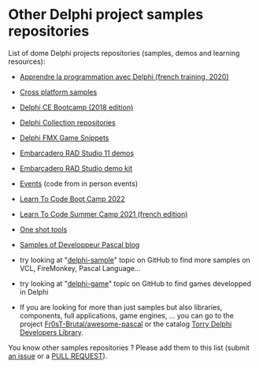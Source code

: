 # Other Delphi project samples repositories

List of dome Delphi projects repositories (samples, demos and learning resources):

* [Apprendre la programmation avec Delphi (french training, 2020)](https://github.com/DeveloppeurPascal/ApprendreLaProgrammationAvecDelphi)
* [Cross platform samples](https://github.com/FMXExpress/Cross-Platform-Samples)
* [Delphi CE Bootcamp (2018 edition)](https://github.com/Embarcadero/DelphiCEBootcamp)
* [Delphi Collection repositories](https://github.com/walwalwalides?tab=repositories&q=Delphi-Collection&type=&language=&sort=)
* [Delphi FMX Game Snippets](https://github.com/DeveloppeurPascal/DelphiFMXGameSnippets)
* [Embarcadero RAD Studio 11 demos](https://github.com/Embarcadero/RADStudio11Demos)
* [Embarcadero RAD Studio demo kit](https://github.com/Embarcadero/RADStudio-DemoKit)
* [Events](https://github.com/flrizzato/EVENTS) (code from in person events)
* [Learn To Code Boot Camp 2022](https://github.com/LearnDelphiorg/BootCamp2022)
* [Learn To Code Summer Camp 2021 (french edition)](https://github.com/DeveloppeurPascal/LearnToCodeSummerCamp2021)
* [One shot tools](https://github.com/DeveloppeurPascal/one-shot-tools)
* [Samples of Developpeur Pascal blog](https://github.com/DeveloppeurPascal/exemples)

* try looking at "[delphi-sample](https://github.com/topics/delphi-sample)" topic on GitHub to find more samples on VCL, FireMonkey, Pascal Language...

* try looking at "[delphi-game](https://github.com/topics/delphi-game)" topic on GitHub to find games developped in Delphi

* If you are looking for more than just samples but also libraries, components, full applications, game engines, ... you can go to the project [Fr0sT-Brutal/awesome-pascal](https://github.com/Fr0sT-Brutal/awesome-pascal) or the catalog [Torry Delphi Developers Library](https://torry.net).

You know other samples repositories ? Please add them to this list (submit [an issue](https://github.com/DeveloppeurPascal/Delphi-samples/issues) or a [PULL REQUEST](CONTRIBUTING.md)).
